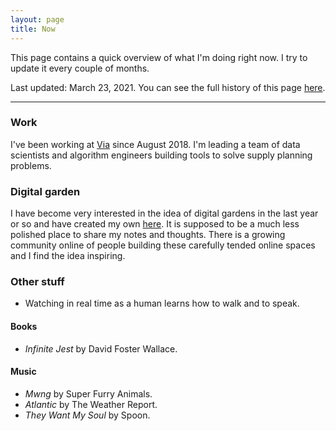 ```yaml
---
layout: page
title: Now
---
```


This page contains a quick overview of what I'm doing right now. I try to update it every couple of months. 

Last updated: March 23, 2021. You can see the full history of this page [here](https://github.com/clintonboys/clintonboys.github.io/commits/master/now/index.md). 

---

### Work

I've been working at [Via](http://ridewithvia.com) since August 2018. I'm leading a team of data scientists and algorithm engineers building tools to solve supply planning problems.

### Digital garden

I have become very interested in the idea of digital gardens in the last year or so and have created my own [here](http://mtsolitary.com). It is supposed to be a much less polished place to share my notes and thoughts. There is a growing community online of people building these carefully tended online spaces and I find the idea inspiring. 

### Other stuff

- Watching in real time as a human learns how to walk and to speak. 

#### Books

- *Infinite Jest* by David Foster Wallace. 

#### Music

- *Mwng* by Super Furry Animals.
- *Atlantic* by The Weather Report.
- *They Want My Soul* by Spoon. 
